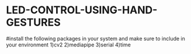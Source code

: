 # LED-CONTROL-USING-HAND-GESTURES
#install the following packages in your system and make sure to include in your environment
1)cv2
2)mediapipe
3)serial
4)time
